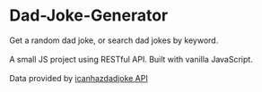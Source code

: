 # Dad-Joke-Generator

Get a random dad joke, or search dad jokes by keyword.
<br><br>
A small JS project using RESTful API. Built with vanilla JavaScript.
<br><br>
Data provided by <a href="https://icanhazdadjoke.com/api"> icanhazdadjoke API</a>
<br><br>
